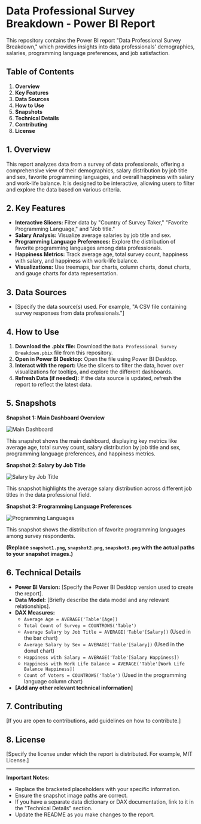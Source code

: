 # Data Professional Survey Breakdown - Power BI Report

This repository contains the Power BI report "Data Professional Survey Breakdown," which provides insights into data professionals' demographics, salaries, programming language preferences, and job satisfaction.

## Table of Contents

1.  **Overview**
2.  **Key Features**
3.  **Data Sources**
4.  **How to Use**
5.  **Snapshots**
6.  **Technical Details**
7.  **Contributing**
8.  **License**

## 1. Overview

This report analyzes data from a survey of data professionals, offering a comprehensive view of their demographics, salary distribution by job title and sex, favorite programming languages, and overall happiness with salary and work-life balance. It is designed to be interactive, allowing users to filter and explore the data based on various criteria.

## 2. Key Features

* **Interactive Slicers:** Filter data by "Country of Survey Taker," "Favorite Programming Language," and "Job title."
* **Salary Analysis:** Visualize average salaries by job title and sex.
* **Programming Language Preferences:** Explore the distribution of favorite programming languages among data professionals.
* **Happiness Metrics:** Track average age, total survey count, happiness with salary, and happiness with work-life balance.
* **Visualizations:** Use treemaps, bar charts, column charts, donut charts, and gauge charts for data representation.

## 3. Data Sources

* [Specify the data source(s) used. For example, "A CSV file containing survey responses from data professionals."]

## 4. How to Use

1.  **Download the .pbix file:** Download the `Data Professional Survey Breakdown.pbix` file from this repository.
2.  **Open in Power BI Desktop:** Open the file using Power BI Desktop.
3.  **Interact with the report:** Use the slicers to filter the data, hover over visualizations for tooltips, and explore the different dashboards.
4.  **Refresh Data (if needed):** If the data source is updated, refresh the report to reflect the latest data.

## 5. Snapshots

**Snapshot 1: Main Dashboard Overview**

![Main Dashboard](snapshot1.png)

This snapshot shows the main dashboard, displaying key metrics like average age, total survey count, salary distribution by job title and sex, programming language preferences, and happiness metrics.

**Snapshot 2: Salary by Job Title**

![Salary by Job Title](snapshot2.png)

This snapshot highlights the average salary distribution across different job titles in the data professional field.

**Snapshot 3: Programming Language Preferences**

![Programming Languages](snapshot3.png)

This snapshot shows the distribution of favorite programming languages among survey respondents.

**(Replace `snapshot1.png`, `snapshot2.png`, `snapshot3.png` with the actual paths to your snapshot images.)**

## 6. Technical Details

* **Power BI Version:** [Specify the Power BI Desktop version used to create the report].
* **Data Model:** [Briefly describe the data model and any relevant relationships].
* **DAX Measures:**
    * `Average Age = AVERAGE('Table'[Age])`
    * `Total Count of Survey = COUNTROWS('Table')`
    * `Average Salary by Job Title = AVERAGE('Table'[Salary])` (Used in the bar chart)
    * `Average Salary by Sex = AVERAGE('Table'[Salary])` (Used in the donut chart)
    * `Happiness with Salary = AVERAGE('Table'[Salary Happiness])`
    * `Happiness with Work Life Balance = AVERAGE('Table'[Work Life Balance Happiness])`
    * `Count of Voters = COUNTROWS('Table')` (Used in the programming language column chart)
* **[Add any other relevant technical information]**

## 7. Contributing

[If you are open to contributions, add guidelines on how to contribute.]

## 8. License

[Specify the license under which the report is distributed. For example, MIT License.]

---

**Important Notes:**

* Replace the bracketed placeholders with your specific information.
* Ensure the snapshot image paths are correct.
* If you have a separate data dictionary or DAX documentation, link to it in the "Technical Details" section.
* Update the README as you make changes to the report.
